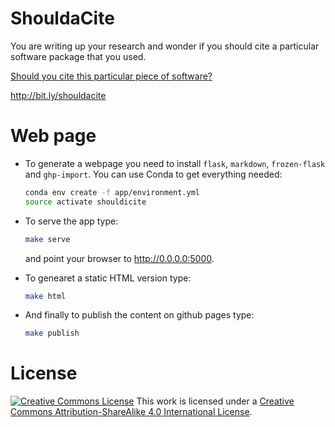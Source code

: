 # ShouldaCite

You are writing up your research and wonder if you should cite a particular software package that you used.

[Should you cite this particular piece of software?](should-I-cite-this-software.md)

http://bit.ly/shouldacite

# Web page

* To generate a webpage you need to install `flask`, `markdown`, `frozen-flask`
and `ghp-import`. You can use Conda to get everything needed:

    ```bash
    conda env create -f app/environment.yml
    source activate shouldicite
    ```

* To serve the app type:

    ```bash
    make serve
    ```

    and point your browser to http://0.0.0.0:5000.

* To genearet a static HTML version type:

    ```bash
    make html
    ```

* And finally to publish the content on github pages type:

    ```bash
    make publish
    ```

# License

[![Creative Commons License](https://i.creativecommons.org/l/by-sa/4.0/88x31.png)](http://creativecommons.org/licenses/by-sa/4.0/)
This work is licensed under a [Creative Commons Attribution-ShareAlike 4.0 International License](http://creativecommons.org/licenses/by-sa/4.0/).
